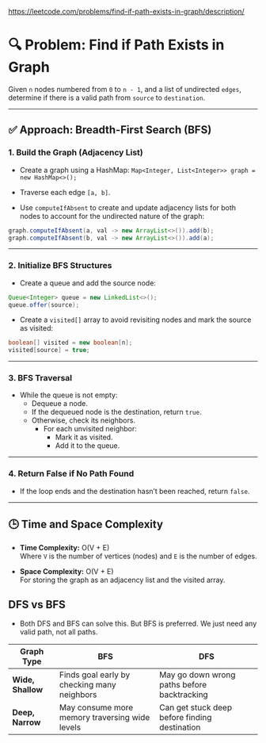 https://leetcode.com/problems/find-if-path-exists-in-graph/description/

# 🔍 Problem: Find if Path Exists in Graph

Given `n` nodes numbered from `0` to `n - 1`, and a list of undirected `edges`, determine if there is a valid path from `source` to `destination`.

---

## ✅ Approach: Breadth-First Search (BFS)

### 1. Build the Graph (Adjacency List)

- Create a graph using a HashMap:
  `Map<Integer, List<Integer>> graph = new HashMap<>();`

- Traverse each edge `[a, b]`.

- Use `computeIfAbsent` to create and update adjacency lists for both nodes to account for the undirected nature of the graph:

```java
graph.computeIfAbsent(a, val -> new ArrayList<>()).add(b);
graph.computeIfAbsent(b, val -> new ArrayList<>()).add(a);
```

---

### 2. Initialize BFS Structures

- Create a queue and add the source node:

```java
Queue<Integer> queue = new LinkedList<>();
queue.offer(source);
```

- Create a `visited[]` array to avoid revisiting nodes and mark the source as visited:

```java
boolean[] visited = new boolean[n];
visited[source] = true;
```

---

### 3. BFS Traversal

- While the queue is not empty:
  - Dequeue a node.
  - If the dequeued node is the destination, return `true`.
  - Otherwise, check its neighbors.
    - For each unvisited neighbor:
      - Mark it as visited.
      - Add it to the queue.

---

### 4. Return False if No Path Found

- If the loop ends and the destination hasn’t been reached, return `false`.

---

## 🕒 Time and Space Complexity

- **Time Complexity:** O(V + E)  
  Where `V` is the number of vertices (nodes) and `E` is the number of edges.

- **Space Complexity:** O(V + E)  
  For storing the graph as an adjacency list and the visited array.

## DFS vs BFS

- Both DFS and BFS can solve this. But BFS is preferred. We just need any valid path, not all paths.

| Graph Type     |  BFS                                 |  DFS                                 |
|----------------|--------------------------------------------------|------------------------------------------------|
| **Wide, Shallow** | Finds goal early by checking many neighbors    | May go down wrong paths before backtracking    |
| **Deep, Narrow**  | May consume more memory traversing wide levels | Can get stuck deep before finding destination  |
  

  
